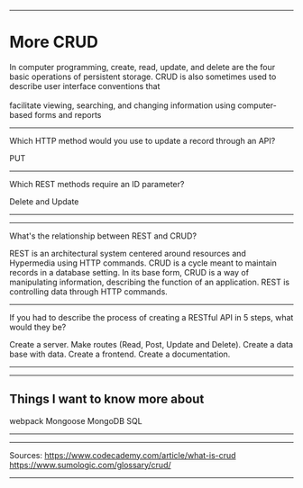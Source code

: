 **              **
# More CRUD

In computer programming, create, read, update, and delete are the four basic operations of persistent storage. CRUD is also sometimes used to describe user interface conventions that <br> <br>facilitate viewing, searching, and changing information using computer-based forms and reports
**              **
Which HTTP method would you use to update a record through an API?

PUT
**              **
Which REST methods require an ID parameter?

Delete and Update 
**              **
**              **
What's the relationship between REST and CRUD?

REST is an architectural system centered around resources and Hypermedia using HTTP commands. CRUD is a cycle meant to maintain records in a database setting. In its base form, CRUD is a way of manipulating information, describing the function of an application. REST is controlling data through HTTP commands.
**              **
If you had to describe the process of creating a RESTful API in 5 steps, what would they be?

Create a server.
Make routes (Read, Post, Update and Delete).
Create a data base with data.
Create a frontend.
Create a documentation.
**              **
**              **
## Things I want to know more about
webpack
Mongoose
MongoDB
SQL
**              **
**              **
Sources:
https://www.codecademy.com/article/what-is-crud
https://www.sumologic.com/glossary/crud/
**              **
